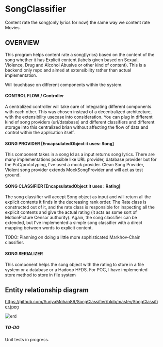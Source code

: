 # SongClassifier
Content rate the song(only lyrics for now) the same way we content rate Movies.

## OVERVIEW

This program helps content rate a song(lyrics) based on the content of the song whether it has Explicit content (labels given based on Sexual, Violence, Drug and Alcohol Abusive or other kind of content). This is a backend only repo and aimed at extensibility rather than actual implementation. 

Will touchbase on different components within the system.

#### CONTROL FLOW / Controller
A centralized controller will take care of integrating different components with each other. This was chosen instead of a decentralized architecture, with the extensibility usecase into consideration. You can plug in different kind of song providers (url/database) and different classifiers and different storage into this centralized brian without affecting the flow of data and control within the application itself.

#### SONG PROVIDER [EncapsulatedObject it uses: Song]

This component takes in a song Id as a input returns song lyrics. There are many implementations possible like URL provider, database provider but for the PoC/prototyping, I've used a mock provider. Clean Song Provider, Violent song provider extends MockSongProvider and will act as test ground.

#### SONG CLASSIFIER [EncapsulatedObject it uses : Rating]

The song classifier will accept Song object as input and will return all the explicit contents it finds in the decreasing rank order. The Rate class is constructed out of it, and the rate class is responsible for inspecting all the explicit contents and give the actual rating (it acts as some sort of MotionPicture Censor authority). 
Again, the song classifier can be extended, but I've implemented a simple song classifier with a direct mapping between words to explicit content. 

TODO: Planning on doing a little more sophisticated Markhov-Chain classifier.

#### SONG SERIALIZER 

This component helps the song object with the rating to store in a file system or a database or a Hadoop HFDS. For POC, I have implemented store method to store in file system

## Entity relationship diagram
https://github.com/SuriyaMohan89/SongClassifier/blob/master/SongClassifier.jpeg

![erd](https://user-images.githubusercontent.com/36581704/44742381-92e33880-aab4-11e8-955d-bdbffc84f195.jpeg)


##### TO-DO
Unit tests in progress.




